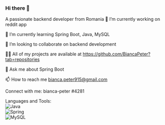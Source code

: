 ### Hi there 👋


A passionate backend developer from Romania
🔭 I’m currently working on reddit app

🌱 I’m currently learning Spring Boot, Java, MySQL

👯 I’m looking to collaborate on backend development

👨‍💻 All of my projects are available at https://github.com/BiancaPeter?tab=repositories

💬 Ask me about Spring Boot

📫 How to reach me bianca.peter915@gmail.com

Connect with me:
bianca-peter #4281

Languages and Tools:  
![Java](https://img.shields.io/badge/Java-ED8B00?style=for-the-badge&logo=java&logoColor=white)  
![Spring](https://img.shields.io/badge/Spring-6DB33F?style=for-the-badge&logo=spring&logoColor=white)  
![MySQL](https://img.shields.io/badge/mysql-%2300f.svg?style=for-the-badge&logo=mysql&logoColor=white)



